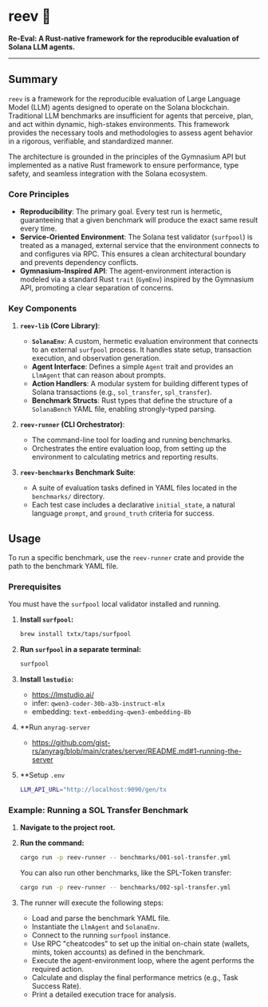 # reev 🪸

**Re-Eval: A Rust-native framework for the reproducible evaluation of Solana LLM agents.**

---

## Summary

`reev` is a framework for the reproducible evaluation of Large Language Model (LLM) agents designed to operate on the Solana blockchain. Traditional LLM benchmarks are insufficient for agents that perceive, plan, and act within dynamic, high-stakes environments. This framework provides the necessary tools and methodologies to assess agent behavior in a rigorous, verifiable, and standardized manner.

The architecture is grounded in the principles of the Gymnasium API but implemented as a native Rust framework to ensure performance, type safety, and seamless integration with the Solana ecosystem.

### Core Principles

-   **Reproducibility**: The primary goal. Every test run is hermetic, guaranteeing that a given benchmark will produce the exact same result every time.
-   **Service-Oriented Environment**: The Solana test validator (`surfpool`) is treated as a managed, external service that the environment connects to and configures via RPC. This ensures a clean architectural boundary and prevents dependency conflicts.
-   **Gymnasium-Inspired API**: The agent-environment interaction is modeled via a standard Rust `trait` (`GymEnv`) inspired by the Gymnasium API, promoting a clear separation of concerns.

### Key Components

1.  **`reev-lib` (Core Library)**:
    *   **`SolanaEnv`**: A custom, hermetic evaluation environment that connects to an external `surfpool` process. It handles state setup, transaction execution, and observation generation.
    *   **Agent Interface**: Defines a simple `Agent` trait and provides an `LlmAgent` that can reason about prompts.
    *   **Action Handlers**: A modular system for building different types of Solana transactions (e.g., `sol_transfer`, `spl_transfer`).
    *   **Benchmark Structs**: Rust types that define the structure of a `SolanaBench` YAML file, enabling strongly-typed parsing.

2.  **`reev-runner` (CLI Orchestrator)**:
    *   The command-line tool for loading and running benchmarks.
    *   Orchestrates the entire evaluation loop, from setting up the environment to calculating metrics and reporting results.

2.  **`reev-benchmarks` Benchmark Suite**:
    *   A suite of evaluation tasks defined in YAML files located in the `benchmarks/` directory.
    *   Each test case includes a declarative `initial_state`, a natural language `prompt`, and `ground_truth` criteria for success.

## Usage

To run a specific benchmark, use the `reev-runner` crate and provide the path to the benchmark YAML file.

### Prerequisites

You must have the `surfpool` local validator installed and running.

1.  **Install `surfpool`:**
    ```bash
    brew install txtx/taps/surfpool
    ```

2.  **Run `surfpool` in a separate terminal:**
    ```bash
    surfpool
    ```

3.  **Install `lmstudio`:**
    - https://lmstudio.ai/
    - infer: `qwen3-coder-30b-a3b-instruct-mlx`
    - embedding: `text-embedding-qwen3-embedding-8b`

4. **Run `anyrag-server`
    - https://github.com/gist-rs/anyrag/blob/main/crates/server/README.md#1-running-the-server

5. **Setup `.env`
    ```bash
    LLM_API_URL="http://localhost:9090/gen/tx
    ```

### Example: Running a SOL Transfer Benchmark

1.  **Navigate to the project root.**
2.  **Run the command:**

    ```bash
    cargo run -p reev-runner -- benchmarks/001-sol-transfer.yml
    ```
    You can also run other benchmarks, like the SPL-Token transfer:
    ```bash
    cargo run -p reev-runner -- benchmarks/002-spl-transfer.yml
    ```

3.  The runner will execute the following steps:
    *   Load and parse the benchmark YAML file.
    *   Instantiate the `LlmAgent` and `SolanaEnv`.
    *   Connect to the running `surfpool` instance.
    *   Use RPC "cheatcodes" to set up the initial on-chain state (wallets, mints, token accounts) as defined in the benchmark.
    *   Execute the agent-environment loop, where the agent performs the required action.
    *   Calculate and display the final performance metrics (e.g., Task Success Rate).
    *   Print a detailed execution trace for analysis.
